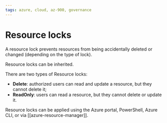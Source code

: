 ```yaml
---
tags: azure, cloud, az-900, governance
---
```


# Resource locks

A resource lock prevents resources from being accidentally deleted or changed (depending on the type of lock).

Resource locks can be inherited.

There are two types of Resource locks:

- **Delete**: authorized users can read and update a resource, but they cannot delete it;
- **ReadOnly**: users can read a resource, but they cannot delete or update it.

Resource locks can be applied using the Azure portal, PowerShell, Azure CLI, or via [[azure-resource-manager]].
